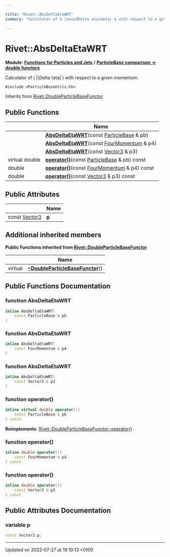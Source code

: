 ```yaml
---

title: "Rivet::AbsDeltaEtaWRT"
summary: "Calculator of $ |avoidDelta avoideta| $ with respect to a given momentum. "

---
```


# Rivet::AbsDeltaEtaWRT

**Module:** **[Functions for Particles and Jets](http://example.org/modules/group__particlebaseutils/)** **/** **[ParticleBase comparison -> double functors](http://example.org/modules/group__particlebaseutils__pb2dbl/)**



Calculator of \( |\Delta \eta| \) with respect to a given momentum. 


`#include <ParticleBaseUtils.hh>`

Inherits from [Rivet::DoubleParticleBaseFunctor](http://example.org/classes/structrivet_1_1doubleparticlebasefunctor/)

## Public Functions

|                | Name           |
| -------------- | -------------- |
| | **[AbsDeltaEtaWRT](http://example.org/modules/group__particlebaseutils/#function-absdeltaetawrt)**(const <a href="http://example.org/classes/classrivet_1_1particlebase/">ParticleBase</a> & pb) |
| | **[AbsDeltaEtaWRT](http://example.org/modules/group__particlebaseutils/#function-absdeltaetawrt)**(const <a href="http://example.org/classes/classrivet_1_1fourmomentum/">FourMomentum</a> & p4) |
| | **[AbsDeltaEtaWRT](http://example.org/modules/group__particlebaseutils/#function-absdeltaetawrt)**(const <a href="http://example.org/classes/classrivet_1_1vector3/">Vector3</a> & p3) |
| virtual double | **[operator()](http://example.org/modules/group__particlebaseutils/#function-operator())**(const <a href="http://example.org/classes/classrivet_1_1particlebase/">ParticleBase</a> & pb) const |
| double | **[operator()](http://example.org/modules/group__particlebaseutils/#function-operator())**(const <a href="http://example.org/classes/classrivet_1_1fourmomentum/">FourMomentum</a> & p4) const |
| double | **[operator()](http://example.org/modules/group__particlebaseutils/#function-operator())**(const <a href="http://example.org/classes/classrivet_1_1vector3/">Vector3</a> & p3) const |

## Public Attributes

|                | Name           |
| -------------- | -------------- |
| const <a href="http://example.org/classes/classrivet_1_1vector3/">Vector3</a> | **[p](http://example.org/modules/group__particlebaseutils/#variable-p)**  |

## Additional inherited members

**Public Functions inherited from [Rivet::DoubleParticleBaseFunctor](http://example.org/classes/structrivet_1_1doubleparticlebasefunctor/)**

|                | Name           |
| -------------- | -------------- |
| virtual | **[~DoubleParticleBaseFunctor](http://example.org/modules/group__particlebaseutils/#function-~doubleparticlebasefunctor)**() |


## Public Functions Documentation

### function AbsDeltaEtaWRT

```cpp
inline AbsDeltaEtaWRT(
    const ParticleBase & pb
)
```


### function AbsDeltaEtaWRT

```cpp
inline AbsDeltaEtaWRT(
    const FourMomentum & p4
)
```


### function AbsDeltaEtaWRT

```cpp
inline AbsDeltaEtaWRT(
    const Vector3 & p3
)
```


### function operator()

```cpp
inline virtual double operator()(
    const ParticleBase & pb
) const
```


**Reimplements**: [Rivet::DoubleParticleBaseFunctor::operator()](http://example.org/modules/group__particlebaseutils/#function-operator())


### function operator()

```cpp
inline double operator()(
    const FourMomentum & p4
) const
```


### function operator()

```cpp
inline double operator()(
    const Vector3 & p3
) const
```


## Public Attributes Documentation

### variable p

```cpp
const Vector3 p;
```


-------------------------------

Updated on 2022-07-27 at 19:10:13 +0100